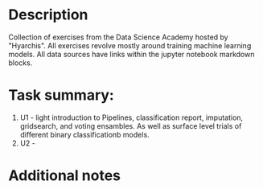 # Description
Collection of exercises from the Data Science Academy hosted by "Hyarchis". All exercises revolve mostly around training machine learning models.
All data sources have links within the jupyter notebook markdown blocks.

# Task summary:
1) U1 - light introduction to Pipelines, classification report, imputation, gridsearch, and voting ensambles. As well as surface level trials of different binary classificationb models.
2) U2 - 

# Additional notes
